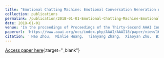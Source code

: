 ```yaml
---
title: "Emotional Chatting Machine: Emotional Conversation Generation with Internal and External Memory"
collection: publications
permalink: /publication/2018-01-01-Emotional-Chatting-Machine-Emotional-Conversation-Generation-with-Internal-and-External-Memory
date: 2018-01-01
venue: 'In the proceedings of Proceedings of the Thirty-Second AAAI Conference on Artificial Intelligence, (AAAI-18), the 30th innovative Applications of Artificial Intelligence (IAAI-18), and the 8th AAAI Symposium on Educational Advances in Artificial Intelligence (EAAI-18), New Orleans, Louisiana, USA, February 2-7, 2018'
paperurl: 'https://www.aaai.org/ocs/index.php/AAAI/AAAI18/paper/view/16455'
citation: ' Hao Zhou,  Minlie Huang,  Tianyang Zhang,  Xiaoyan Zhu,  Bing Liu, &quot;Emotional Chatting Machine: Emotional Conversation Generation with Internal and External Memory.&quot; In the proceedings of Proceedings of the Thirty-Second AAAI Conference on Artificial Intelligence, (AAAI-18), the 30th innovative Applications of Artificial Intelligence (IAAI-18), and the 8th AAAI Symposium on Educational Advances in Artificial Intelligence (EAAI-18), New Orleans, Louisiana, USA, February 2-7, 2018, 2018.'
---
```

[Access paper here](https://www.aaai.org/ocs/index.php/AAAI/AAAI18/paper/view/16455){:target="_blank"}
